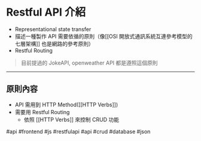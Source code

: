 # Restful API 介紹
- Representational state transfer
- 描述一種製作 API 需要依循的原則（像[[OSI 開放式通訊系統互連參考模型的七層架構]] 也是網路的參考原則）
- Restful Routing
>目前提過的 JokeAPI, openweather API 都是遵照這個原則



---

## 原則內容
- API 需用到 HTTP Method([[HTTP Verbs]])
- 需要用 Restful Routing
	- 依照 [[HTTP Verbs]] 來控制 CRUD 功能

#api #frontend #js #restfulapi #api #crud #database #json 